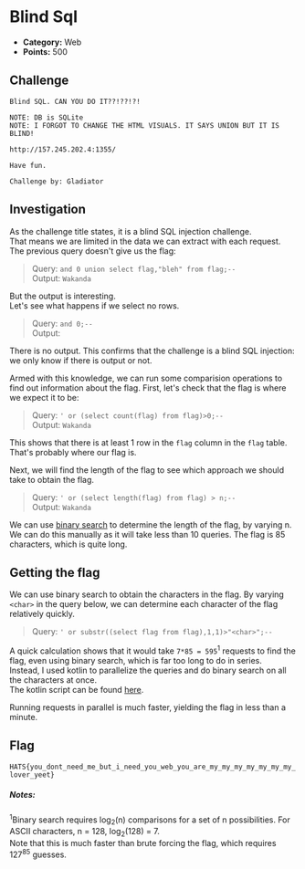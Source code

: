 # Blind Sql

* **Category:** Web
* **Points:** 500

## Challenge
```
Blind SQL. CAN YOU DO IT??!??!?!

NOTE: DB is SQLite
NOTE: I FORGOT TO CHANGE THE HTML VISUALS. IT SAYS UNION BUT IT IS BLIND!

http://157.245.202.4:1355/

Have fun.

Challenge by: Gladiator
```
## Investigation
As the challenge title states, it is a blind SQL injection challenge.  
That means we are limited in the data we can extract with each request.
The previous query doesn't give us the flag:
> Query: `and 0 union select flag,"bleh" from flag;--`  
 Output: `Wakanda`

But the output is interesting.    
Let's see what happens if we select no rows.
> Query: `and 0;--`  
 Output: 

There is no output. This confirms that the challenge is a blind SQL injection: we only know if there is output or not.

Armed with this knowledge, we can run some comparision operations to find out information about the flag.
First, let's check that the flag is where we expect it to be:
> Query: `' or (select count(flag) from flag)>0;--`  
 Output: `Wakanda`

This shows that there is at least 1 row in the `flag` column in the `flag` table. That's probably where our flag is.

Next, we will find the length of the flag to see which approach we should take to obtain the flag.  
> Query: `' or (select length(flag) from flag) > n;--`  
 Output: `Wakanda`

We can use [binary search](https://en.wikipedia.org/wiki/Binary_search_algorithm) to determine the length of the flag, by varying n.
We can do this manually as it will take less than 10 queries. The flag is 85 characters, which is quite long.

## Getting the flag
We can use binary search to obtain the characters in the flag.
By varying `<char>` in the query below, we can determine each character of the flag relatively quickly.
> Query: `' or substr((select flag from flag),1,1)>"<char>";--`

A quick calculation shows that it would take `7*85 = 595`<sup>1</sup> requests to find the flag, even using binary search, which is far too long to do in series.  
Instead, I used kotlin to parallelize the queries and do binary search on all the characters at once.  
The kotlin script can be found [here](src/main/kotlin/exploit.kt).

Running requests in parallel is much faster, yielding the flag in less than a minute.

## Flag
`HATS{you_dont_need_me_but_i_need_you_web_you_are_my_my_my_my_my_my_my_lover_yeet}`



##### Notes:
<sup>1</sup>Binary search requires log<sub>2</sub>(n) comparisons for a set of n possibilities. For ASCII characters, n = 128, log<sub>2</sub>(128) = 7.  
Note that this is much faster than brute forcing the flag, which requires 127<sup>85</sup> guesses.

